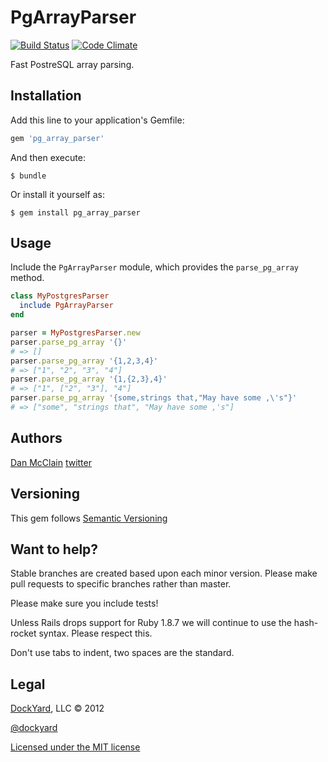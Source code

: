 # PgArrayParser
[![Build Status](http://travis-ci.org/dockyard/easy_auth.png)](http://travis-ci.org/dockyard/pg_array_parser)
[![Code Climate](https://codeclimate.com/badge.png)](https://codeclimate.com/github/dockyard/pg_array_parser)

Fast PostreSQL array parsing.
## Installation

Add this line to your application's Gemfile:

```ruby
gem 'pg_array_parser'
```

And then execute:

    $ bundle

Or install it yourself as:

    $ gem install pg_array_parser

## Usage

Include the `PgArrayParser` module, which provides the `parse_pg_array`
method.

```ruby
class MyPostgresParser
  include PgArrayParser
end

parser = MyPostgresParser.new
parser.parse_pg_array '{}'
# => []
parser.parse_pg_array '{1,2,3,4}'
# => ["1", "2", "3", "4"]
parser.parse_pg_array '{1,{2,3},4}'
# => ["1", ["2", "3"], "4"]
parser.parse_pg_array '{some,strings that,"May have some ,\'s"}'
# => ["some", "strings that", "May have some ,'s"]
```

## Authors

[Dan McClain](http://github.com/danmcclain) [twitter](http://twitter.com/_danmcclain) 

## Versioning ##

This gem follows [Semantic Versioning](http://semver.org)

## Want to help? ##

Stable branches are created based upon each minor version. Please make
pull requests to specific branches rather than master.

Please make sure you include tests!

Unless Rails drops support for Ruby 1.8.7 we will continue to use the
hash-rocket syntax. Please respect this.

Don't use tabs to indent, two spaces are the standard.

## Legal ##

[DockYard](http://dockyard.com), LLC &copy; 2012

[@dockyard](http://twitter.com/dockyard)

[Licensed under the MIT
license](http://www.opensource.org/licenses/mit-license.php)
